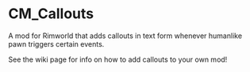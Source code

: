 # CM_Callouts

A mod for Rimworld that adds callouts in text form whenever humanlike pawn triggers certain events.

See the wiki page for info on how to add callouts to your own mod!
